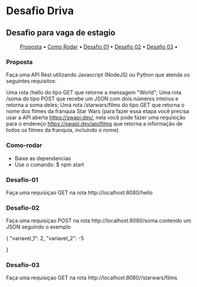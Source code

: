 # Desafio Driva
## Desafio para vaga de estagio

<p align="center">
 <a href="#proposta">Proposta</a> • 
 <a href="#como-rodar">Como Rodar</a> • 
 <a href="#desafio-01">Desafio 01</a> •
 <a href="#desafio-02">Desafio 02</a> • 
 <a href="#desafio-03">Desafio 03</a> • 
</p>

### Proposta

Faça uma API Rest utilizando Javascript (NodeJS) ou Python que atenda os seguintes requisitos:

Uma rota /hello do tipo GET que retorne a mensagem "World";
Uma rota /soma do tipo POST que recebe um JSON com dois números inteiros e retorna a soma deles;
Uma rota /starwars/films  do tipo GET que retorna o nome dos filmes da franquia Star Wars (para fazer essa etapa você precisa usar a API aberta https://swapi.dev/, nela você pode fazer uma requisição para o endereço https://swapi.dev/api/films que retorna a informação de todos os filmes da franquia, incluindo o nome)


### Como-rodar

* Baixe as dependencias
* Use o comando:
 $ npm start


### Desafio-01

Faça uma requisiçao GET na rota http://localhost:8080/hello 


### Desafio-02

Faça uma requisiçao POST na rota http://localhost:8080/soma contendo um JSON seguindo o exemplo

{
		"variavel_1": 2,
		"variavel_2": -5
	
}


### Desafio-03

Faça uma requisiçao GET na rota http://localhost:8080//starwars/films
